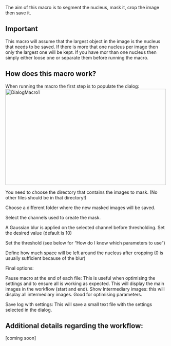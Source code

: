 The aim of this macro is to segment the nucleus, mask it, crop the image then save it.
## Important
This macro will assume that the largest object in the image is the nucleus that needs to be saved. If there is more that one nucleus per image then only the largest one will be kept. If you have mor than one nucleus then simply either loose one or separate them before running the macro.
## How does this macro work?
When running the macro the first step is to populate the dialog:
<img src="https://github.com/LiorPytowski/Nuclear-Foci-Analysis-Macros/blob/main/Images%20for%20wiki/Macro1_dialog.png" alt="DialogMacro1" width="500" height="300">

You need to choose the directory that contains the images to mask. (No other files should be in that directory!)

Choose a different folder where the new masked images will be saved.

Select the channels used to create the mask.

A Gaussian blur is applied on the selected channel before thresholding. Set the desired value (default is 10)

Set the threshold (see below for “How do I know which parameters to use”)

Define how much space will be left around the nucleus after cropping (0 is usually sufficient because of the blur)

Final options:

Pause macro at the end of each file: This is useful when optimising the settings and to ensure all is working as expected. This will display the main images in the workflow (start and end).
Show Intermediary images: this will display all intermediary images. Good for optimising parameters.

Save log with settings: This will save a small text file with the settings selected in the dialog.

 

## Additional details regarding the workflow:
[coming soon]
